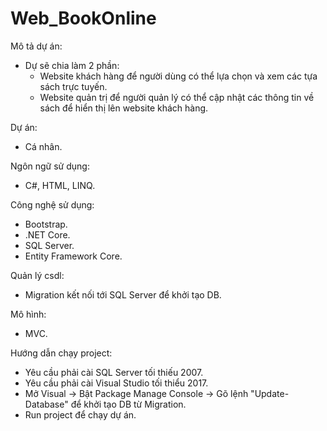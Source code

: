 # Web_BookOnline

Mô tả dự án:
- Dự sẽ chia làm 2 phần:
  + Website khách hàng để người dùng có thể lựa chọn và xem các tựa sách trực tuyến.
  + Website quản trị để người quản lý có thể cập nhật các thông tin về sách để hiển thị lên website khách hàng.
 
 Dự án:
 - Cá nhân.
 
 Ngôn ngữ sử dụng:
- C#, HTML, LINQ.

Công nghệ sử dụng:
- Bootstrap.
- .NET Core.
- SQL Server.
- Entity Framework Core.

Quản lý csdl:
- Migration kết nối tới SQL Server để khởi tạo DB.

Mô hình:
- MVC.

Hướng dẫn chạy project:
- Yêu cầu phải cài SQL Server tối thiếu 2007.
- Yêu cầu phải cài Visual Studio tối thiểu 2017.
- Mở Visual -> Bật Package Manage Console -> Gõ lệnh "Update-Database" để khởi tạo DB từ Migration.
- Run project để chạy dự án.

